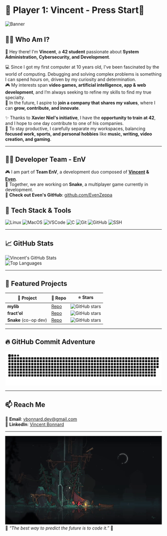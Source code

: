 # 👾 Player 1: Vincent - Press Start👾

![Banner](https://mir-s3-cdn-cf.behance.net/project_modules/1400/f481c7193984031.65f468d9a0b5d.gif)

## 🏴‍☠️ Who Am I?

👋 Hey there! I'm **Vincent**, a **42 student** passionate about **System Administration, Cybersecurity, and Development**.

💻 Since I got my first computer at 10 years old, I've been fascinated by the world of computing. Debugging and solving complex problems is something I can spend hours on, driven by my curiosity and determination.  
🎮 My interests span **video games, artificial intelligence, app & web development**, and I’m always seeking to refine my skills to find my true specialty.  
🚀 In the future, I aspire to **join a company that shares my values**, where I can **grow, contribute, and innovate**.  

✨ Thanks to **Xavier Niel's initiative**, I have the **opportunity to train at 42**, and I hope to one day contribute to one of his companies.  
🏡 To stay productive, I carefully separate my workspaces, balancing **focused work, sports, and personal hobbies** like **music, writing, video creation, and gaming**.  

---

## 👨‍💻 Developer Team - EnV  

🎮 I am part of **Team EnV**, a development duo composed of **[Vincent](https://github.com/Corgidev42) & [Even](https://github.com/EvenZeppa)**.  
🚀 Together, we are working on **Snake**, a multiplayer game currently in development.  
🔗 **Check out Even's GitHub**: [github.com/EvenZeppa](https://github.com/EvenZeppa)

## 🔧 Tech Stack & Tools  

![Linux](https://img.shields.io/badge/Linux-FCC624?style=for-the-badge&logo=linux&logoColor=black)
![MacOS](https://img.shields.io/badge/macOS-000000?style=for-the-badge&logo=apple&logoColor=white)
![VSCode](https://img.shields.io/badge/VS%20Code-007ACC?style=for-the-badge&logo=visual-studio-code&logoColor=white)
![C](https://img.shields.io/badge/C-00599C?style=for-the-badge&logo=c&logoColor=white)
![Git](https://img.shields.io/badge/Git-F05032?style=for-the-badge&logo=git&logoColor=white)
![GitHub](https://img.shields.io/badge/GitHub-181717?style=for-the-badge&logo=github&logoColor=white)
![SSH](https://img.shields.io/badge/SSH-24C2F3?style=for-the-badge&logo=ssh&logoColor=white)

---

## 📈 GitHub Stats  

![Vincent's GitHub Stats](https://github-readme-stats.vercel.app/api?username=Corgidev42&show_icons=true&theme=tokyonight)  
![Top Languages](https://github-readme-stats.vercel.app/api/top-langs/?username=Corgidev42&layout=compact&theme=tokyonight)

---

## 🌟 Featured Projects  

| 🚀 Project | 🔗 Repo | ⭐ Stars |
|------------|---------|----------|
| **mylib** | [Repo](https://github.com/Corgidev42/mylib) | ![GitHub stars](https://img.shields.io/github/stars/Corgidev42/mylib?style=social) |
| **fract'ol** | [Repo](https://github.com/Corgidev42/42_fractol) | ![GitHub stars](https://img.shields.io/github/stars/Corgidev42/fractol?style=social) |
| **Snake** (co-op dev) | [Repo](https://github.com/Corgidev42/Snake) | ![GitHub stars](https://img.shields.io/github/stars/EvenGithub/snake?style=social) |

---

## 🔥 GitHub Commit Adventure

![GitHub Snake](https://raw.githubusercontent.com/Corgidev42/Corgidev42/output/github-contribution-grid-snake-dark.svg)

---

## 📫 Reach Me  

📧 **Email**: vbonnard.dev@gmail.com  
🔗 **LinkedIn**: [Vincent Bonnard](https://www.linkedin.com/in/vincent-bonnard-2a378233a/)  

---
![](https://raw.githubusercontent.com/Corgidev42/Corgidev42/main/outerwild.gif)
👾 *“The best way to predict the future is to code it.”* 👾
